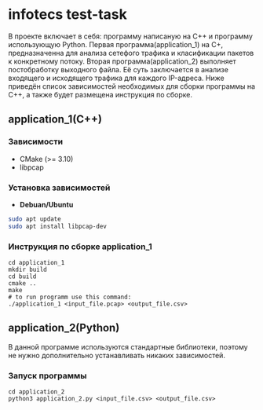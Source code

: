 # infotecs test-task
В проекте включает в себя: программу написаную на C++ и программу использующую Python. Первая программа(application_1) на C+, предназначенна для анализа сетефого трафика и класификации пакетов к конкретному потоку. Вторая программа(application_2) выполняет постобработку выходного файла. Её суть заключается в анализе входящего и исходящего трафика для каждого IP-адреса. Ниже приведён список зависимостей необходимых для сборки программы на C++, а также будет размещена инструкция по сборке.

## application_1(C++) 

### Зависимости
- CMake (>= 3.10)
- libpcap 

### Установка зависимостей
- **Debuan/Ubuntu**
```bash
sudo apt update
sudo apt install libpcap-dev
```

### Инструкция по сборке application_1
```
cd application_1
mkdir build
cd build
cmake ..
make
# to run programm use this command:
./application_1 <input_file.pcap> <output_file.csv>
```

## application_2(Python)
В данной программе используются стандартные библиотеки, поэтому не нужно дополнительно устанавливать никаких зависимостей.

### Запуск программы
```
cd application_2
python3 application_2.py <input_file.csv> <output_file.csv>
```